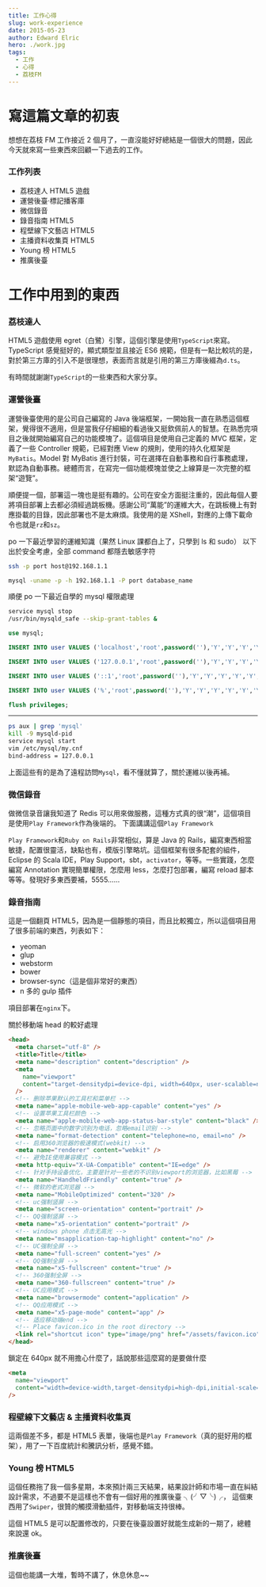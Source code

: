 ```yaml
---
title: 工作心得
slug: work-experience
date: 2015-05-23
author: Edward Elric
hero: ./work.jpg
tags:
  - 工作
  - 心得
  - 荔枝FM
---
```


# 寫這篇文章的初衷

想想在荔枝 FM 工作接近 2 個月了，一直沒能好好總結是一個很大的問題，因此今天就來寫一些東西來回顧一下過去的工作。

### 工作列表

- 荔枝達人 HTML5 遊戲
- 運營後臺·標記播客庫
- 微信錄音
- 錄音指南 HTML5
- 程壁線下文藝店 HTML5
- 主播資料收集頁 HTML5
- Young 榜 HTML5
- 推廣後臺

# 工作中用到的東西

### 荔枝達人

HTML5 遊戲使用 egret（白鷺）引擎，這個引擎是使用`TypeScript`來寫。TypeScript 感覺挺好的，顯式類型並且接近 ES6 規範，但是有一點比較坑的是，對於第三方庫的引入不是很理想，表面而言就是引用的第三方庫後綴為`d.ts`。

有時間就謝謝`TypeScript`的一些東西和大家分享。

### 運營後臺

運營後臺使用的是公司自己編寫的 Java 後端框架，一開始我一直在熟悉這個框架，覺得很不適用，但是當我仔仔細細的看過後又挺欽佩前人的智慧。在熟悉完項目之後就開始編寫自己的功能模塊了。這個項目是使用自己定義的 MVC 框架，定義了一些 Controller 規範，已經對應 View 的規則，使用的持久化框架是`MyBatis`。Model 對 MyBatis 進行封裝，可在選擇在自動事務和自行事務處理，默認為自動事務。總體而言，在寫完一個功能模塊並使之上線算是一次完整的框架“遊覽”。

順便提一個，部署這一塊也是挺有趣的。公司在安全方面挺注重的，因此每個人要將項目部署上去都必須經過跳板機。感謝公司“萬能”的運維大大，在跳板機上有對應掛載的目錄，因此部署也不是太麻煩。我使用的是 XShell，對應的上傳下載命令也就是`rz`和`sz`。

po 一下最近學習的運維知識（果然 Linux 課都白上了，只學到 ls 和 sudo）
以下出於安全考慮，全部 command 都隱去敏感字符

```bash
ssh -p port host@192.168.1.1
```

```bash
mysql -uname -p -h 192.168.1.1 -P port database_name
```

順便 po 一下最近自學的 mysql 權限處理

```bash
service mysql stop
/usr/bin/mysqld_safe --skip-grant-tables &
```

```sql
use mysql;

INSERT INTO user VALUES ('localhost','root',password(''),'Y','Y','Y','Y','Y','Y','Y','Y','Y','Y','Y','Y','Y','Y','Y','Y','Y','Y','Y','Y','Y','Y','Y','Y','Y','Y','Y','Y','Y','','','','','0','0','0','0','','');

INSERT INTO user VALUES ('127.0.0.1','root',password(''),'Y','Y','Y','Y','Y','Y','Y','Y','Y','Y','Y','Y','Y','Y','Y','Y','Y','Y','Y','Y','Y','Y','Y','Y','Y','Y','Y','Y','Y','','','','','0','0','0','0','','');

INSERT INTO user VALUES ('::1','root',password(''),'Y','Y','Y','Y','Y','Y','Y','Y','Y','Y','Y','Y','Y','Y','Y','Y','Y','Y','Y','Y','Y','Y','Y','Y','Y','Y','Y','Y','Y','','','','','0','0','0','0','','');

INSERT INTO user VALUES ('%','root',password(''),'Y','Y','Y','Y','Y','Y','Y','Y','Y','Y','Y','Y','Y','Y','Y','Y','Y','Y','Y','Y','Y','Y','Y','Y','Y','Y','Y','Y','Y','','','','','0','0','0','0','','');

flush privileges;
```

---

```bash
ps aux | grep 'mysql'
kill -9 mysqld-pid
service mysql start
vim /etc/mysql/my.cnf
bind-address = 127.0.0.1
```

上面這些有的是為了遠程訪問`Mysql`，看不懂就算了，關於運維以後再補。

### 微信錄音

做微信录音讓我知道了 Redis 可以用來做服務，這種方式真的很“潮”，這個項目是使用`Play Framework`作為後端的。
下面講講這個`Play Framework`

`Play Framework`和`Ruby on Rails`非常相似，算是 Java 的 Rails，編寫東西相當敏捷，配置很靈活，缺點也有，模版引擎略坑。這個框架有很多配套的組件，Eclipse 的 Scala IDE，Play Support，sbt，`activator`，等等。一些實踐，怎麼編寫 Annotation 實現簡單權限，怎麼用 less，怎麼打包部署，編寫 reload 腳本等等。發現好多東西要補，5555……

### 錄音指南

這是一個翻頁 HTML5，因為是一個靜態的項目，而且比較獨立，所以這個項目用了很多前端的東西，列表如下：

- yeoman
- glup
- webstorm
- bower
- browser-sync（這是個非常好的東西）
- n 多的 gulp 插件

項目部署在`nginx`下。

關於移動端 head 的較好處理

```html
<head>
  <meta charset="utf-8" />
  <title>Title</title>
  <meta name="description" content="description" />
  <meta
    name="viewport"
    content="target-densitydpi=device-dpi, width=640px, user-scalable=no"
  />
  <!-- 删除苹果默认的工具栏和菜单栏 -->
  <meta name="apple-mobile-web-app-capable" content="yes" />
  <!-- 设置苹果工具栏颜色 -->
  <meta name="apple-mobile-web-app-status-bar-style" content="black" />
  <!-- 忽略页面中的数字识别为电话，忽略email识别 -->
  <meta name="format-detection" content="telephone=no, email=no" />
  <!-- 启用360浏览器的极速模式(webkit) -->
  <meta name="renderer" content="webkit" />
  <!-- 避免IE使用兼容模式 -->
  <meta http-equiv="X-UA-Compatible" content="IE=edge" />
  <!-- 针对手持设备优化，主要是针对一些老的不识别viewport的浏览器，比如黑莓 -->
  <meta name="HandheldFriendly" content="true" />
  <!-- 微软的老式浏览器 -->
  <meta name="MobileOptimized" content="320" />
  <!-- uc强制竖屏 -->
  <meta name="screen-orientation" content="portrait" />
  <!-- QQ强制竖屏 -->
  <meta name="x5-orientation" content="portrait" />
  <!-- windows phone 点击无高光 -->
  <meta name="msapplication-tap-highlight" content="no" />
  <!-- UC强制全屏 -->
  <meta name="full-screen" content="yes" />
  <!-- QQ强制全屏 -->
  <meta name="x5-fullscreen" content="true" />
  <!-- 360强制全屏 -->
  <meta name="360-fullscreen" content="true" />
  <!-- UC应用模式 -->
  <meta name="browsermode" content="application" />
  <!-- QQ应用模式 -->
  <meta name="x5-page-mode" content="app" />
  <!-- 适应移动端end -->
  <!-- Place favicon.ico in the root directory -->
  <link rel="shortcut icon" type="image/png" href="/assets/favicon.ico" />
</head>
```

鎖定在 640px 就不用擔心什麼了，話說那些這麼寫的是要做什麼

```html
<meta
  name="viewport"
  content="width=device-width,target-densitydpi=high-dpi,initial-scale=1.0, minimum-scale=1.0, maximum-scale=1.0, user-scalable=no"
/>
```

### 程壁線下文藝店 & 主播資料收集頁

這兩個差不多，都是 HTML5 表單，後端也是`Play Framework`（真的挺好用的框架），用了一下百度統計和騰訊分析，感覺不錯。

### Young 榜 HTML5

這個任務拖了我一個多星期，本來預計兩三天結果，結果設計師和市場一直在糾結設計需求，不過要不是這樣也不會有一個好用的推廣後臺 ╮(╯▽╰)╭，
這個東西用了`Swiper`，很贊的觸摸滑動插件，對移動端支持很棒。

這個 HTML5 是可以配置修改的，只要在後臺設置好就能生成新的一期了，總體來說還 ok。

### 推廣後臺

這個也能講一大堆，暫時不講了，休息休息~~
